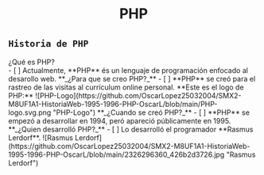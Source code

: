 <center> <h1>PHP</h1> </center>

## `Historia de PHP`   
<dl>
  <dt>¿Qué es PHP?</dt> 
- [ ] Actualmente, **PHP** és un lenguaje de programación enfocado al desarollo web.   
**_¿Para que se creo PHP?_**  
- [ ] **PHP** se creó para el rastreo de las visitas al currículum online personal.   
**Este es el logo de PHP:**  
![PHP-Logo](https://github.com/OscarLopez25032004/SMX2-M8UF1A1-HistoriaWeb-1995-1996-PHP-OscarL/blob/main/PHP-logo.svg.png "PHP-Logo")  
**_¿Cuando se creó PHP?_**  
- [ ] **PHP** se empezó a desarrollar en 1994, peró apareció públicamente en 1995.   
**_¿Quien desarrolló PHP?_**  
- [ ] Lo desarrolló el programador **Rasmus Lerdorf**.   
![Rasmus Lerdorf](https://github.com/OscarLopez25032004/SMX2-M8UF1A1-HistoriaWeb-1995-1996-PHP-OscarL/blob/main/2326296360_426b2d3726.jpg "Rasmus Lerdorf")
